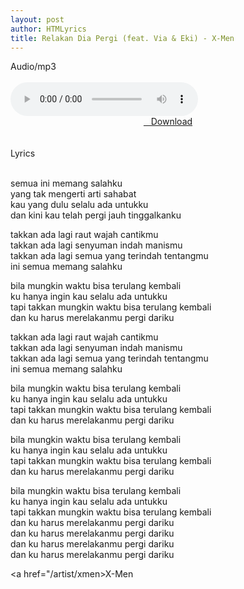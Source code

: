 ```yaml
---
layout: post
author: HTMLyrics
title: Relakan Dia Pergi (feat. Via & Eki) - X-Men
---
```


<div class="htl">Audio/mp3</div><br />

<audio class='js-player' style="--plyr-color-main: #212121;" controls>
<source src="https://drive.google.com/uc?authuser=0&id=1t9yzxSJMwfgJ_nSuR1eRth7d3viWJ6YG&export=download" type="audio/mp3">
</audio><br />

<center>
<a href="https://drive.google.com/uc?authuser=0&id=1t9yzxSJMwfgJ_nSuR1eRth7d3viWJ6YG&export=download" class="hbt"><i class="fa fa-chevron-down" aria-hidden="true"></i>&nbsp; &nbsp;Download</a>
</center><br />
<br />

<div class="htl">Lyrics</div><br />

semua ini memang salahku<br />
yang tak mengerti arti sahabat<br />
kau yang dulu selalu ada untukku<br />
dan kini kau telah pergi jauh tinggalkanku<br />

takkan ada lagi raut wajah cantikmu<br />
takkan ada lagi senyuman indah manismu<br />
takkan ada lagi semua yang terindah tentangmu<br />
ini semua memang salahku<br />

bila mungkin waktu bisa terulang kembali<br />
ku hanya ingin kau selalu ada untukku<br />
tapi takkan mungkin waktu bisa terulang kembali<br />
dan ku harus merelakanmu pergi dariku<br />

takkan ada lagi raut wajah cantikmu<br />
takkan ada lagi senyuman indah manismu<br />
takkan ada lagi semua yang terindah tentangmu<br />
ini semua memang salahku<br />

bila mungkin waktu bisa terulang kembali<br />
ku hanya ingin kau selalu ada untukku<br />
tapi takkan mungkin waktu bisa terulang kembali<br />
dan ku harus merelakanmu pergi dariku<br />

bila mungkin waktu bisa terulang kembali<br />
ku hanya ingin kau selalu ada untukku<br />
tapi takkan mungkin waktu bisa terulang kembali<br />
dan ku harus merelakanmu pergi dariku<br />

bila mungkin waktu bisa terulang kembali<br />
ku hanya ingin kau selalu ada untukku<br />
tapi takkan mungkin waktu bisa terulang kembali<br />
dan ku harus merelakanmu pergi dariku<br />
dan ku harus merelakanmu pergi dariku<br />
dan ku harus merelakanmu pergi dariku<br />
dan ku harus merelakanmu pergi dariku<br />

<i class="fa fa-hashtag" aria-hidden="true"></i>
<a href="/artist/xmen>X-Men</a>
